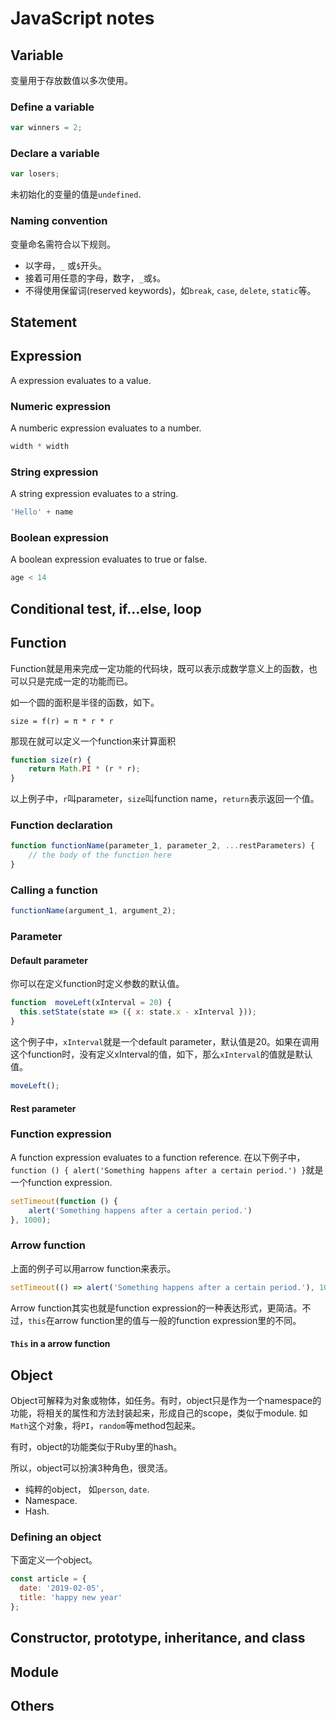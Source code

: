 # JavaScript notes

## Variable
变量用于存放数值以多次使用。

### Define a variable
```js
var winners = 2;
```

### Declare a variable
```js
var losers;
```

未初始化的变量的值是`undefined`.

### Naming convention
变量命名需符合以下规则。

- 以字母，`_` 或`$`开头。
- 接着可用任意的字母，数字，`_`或`$`。
- 不得使用保留词(reserved keywords)，如`break`, `case`, `delete`, `static`等。

## Statement

## Expression
A expression evaluates to a value.

### Numeric expression
A numberic expression evaluates to a number.

```js
width * width
```

### String expression
A string expression evaluates to a string.

```js
'Hello' + name
```

### Boolean expression
A boolean expression evaluates to true or false.

```js
age < 14
```

## Conditional test, if...else, loop

## Function
Function就是用来完成一定功能的代码块，既可以表示成数学意义上的函数，也可以只是完成一定的功能而已。

如一个圆的面积是半径的函数，如下。

```
size = f(r) = π * r * r
```

那现在就可以定义一个function来计算面积

```js
function size(r) {
	return Math.PI * (r * r);
}
```

以上例子中，`r`叫parameter，`size`叫function name，`return`表示返回一个值。

### Function declaration
```js
function functionName(parameter_1, parameter_2, ...restParameters) {
	// the body of the function here
}
```

### Calling a function
```js
functionName(argument_1, argument_2);
```

### Parameter

#### Default parameter
你可以在定义function时定义参数的默认值。

```js
function  moveLeft(xInterval = 20) {
  this.setState(state => ({ x: state.x - xInterval }));
}
```

这个例子中，`xInterval`就是一个default parameter，默认值是20。如果在调用这个function时，没有定义xInterval的值，如下，那么`xInterval`的值就是默认值。

```js
moveLeft();
```

#### Rest parameter

### Function expression
A function expression evaluates to a function reference. 在以下例子中，`function () { alert('Something happens after a certain period.') }`就是一个function expression.

```js
setTimeout(function () {
	alert('Something happens after a certain period.')
}, 1000);
```

### Arrow function
上面的例子可以用arrow function来表示。

```js
setTimeout(() => alert('Something happens after a certain period.'), 1000);
```

Arrow function其实也就是function expression的一种表达形式，更简洁。不过，`this`在arrow function里的值与一般的function expression里的不同。

#### `This` in a arrow function

## Object
Object可解释为对象或物体，如任务。有时，object只是作为一个namespace的功能，将相关的属性和方法封装起来，形成自己的scope，类似于module. 如`Math`这个对象，将`PI`，`random`等method包起来。

有时，object的功能类似于Ruby里的hash。

所以，object可以扮演3种角色，很灵活。

- 纯粹的object， 如`person`, `date`.
- Namespace.
- Hash.

### Defining an object
下面定义一个object。

```js
const article = {
  date: '2019-02-05',
  title: 'happy new year'
};
```

## Constructor, prototype, inheritance, and class

## Module

## Others
